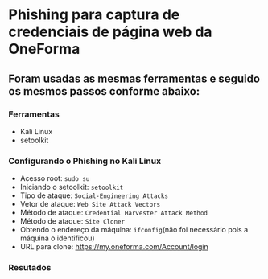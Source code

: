 # Phishing para captura de credenciais de página web da OneForma

## Foram usadas as mesmas ferramentas e seguido os mesmos passos conforme abaixo:

### Ferramentas

- Kali Linux
- setoolkit

### Configurando o Phishing no Kali Linux

- Acesso root: ``` sudo su ```
- Iniciando o setoolkit: ``` setoolkit ```
- Tipo de ataque: ``` Social-Engineering Attacks ```
- Vetor de ataque: ``` Web Site Attack Vectors ```
- Método de ataque: ```Credential Harvester Attack Method ```
- Método de ataque: ``` Site Cloner ```
- Obtendo o endereço da máquina: ``` ifconfig ```(não foi necessário pois a máquina o identificou)
- URL para clone: https://my.oneforma.com/Account/login

### Resutados
